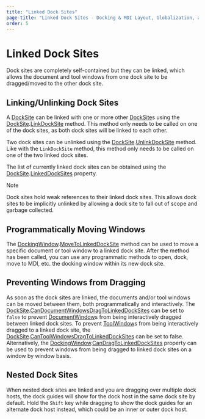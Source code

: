```yaml
---
title: "Linked Dock Sites"
page-title: "Linked Dock Sites - Docking & MDI Layout, Globalization, and Accessibility Features"
order: 5
---
```

# Linked Dock Sites

Dock sites are completely self-contained but they can be linked, which allows the document and tool windows from one dock site to be dragged/moved to the other dock site.

## Linking/Unlinking Dock Sites

A [DockSite](xref:@ActiproUIRoot.Controls.Docking.DockSite) can be linked with one or more other [DockSite](xref:@ActiproUIRoot.Controls.Docking.DockSite)s using the [DockSite](xref:@ActiproUIRoot.Controls.Docking.DockSite).[LinkDockSite](xref:@ActiproUIRoot.Controls.Docking.DockSite.LinkDockSite*) method.  This method only needs to be called on one of the dock sites, as both dock sites will be linked to each other.

Two dock sites can be unlinked using the [DockSite](xref:@ActiproUIRoot.Controls.Docking.DockSite).[UnlinkDockSite](xref:@ActiproUIRoot.Controls.Docking.DockSite.UnlinkDockSite*) method.  Like with the `LinkDockSite` method, this method only needs to be called on one of the two linked dock sites.

The list of currently linked dock sites can be obtained using the [DockSite](xref:@ActiproUIRoot.Controls.Docking.DockSite).[LinkedDockSites](xref:@ActiproUIRoot.Controls.Docking.DockSite.LinkedDockSites) property.

> [!NOTE]
> Dock sites hold weak references to their linked dock sites. This allows dock sites to be implicitly unlinked by allowing a dock site to fall out of scope and garbage collected.

## Programmatically Moving Windows

The [DockingWindow](xref:@ActiproUIRoot.Controls.Docking.DockingWindow).[MoveToLinkedDockSite](xref:@ActiproUIRoot.Controls.Docking.DockingWindow.MoveToLinkedDockSite*) method can be used to move a specific document or tool window to a linked dock site.  After the method has been called, you can use any programmatic methods to open, dock, move to MDI, etc. the docking window within its new dock site.

## Preventing Windows from Dragging

As soon as the dock sites are linked, the documents and/or tool windows can be moved between them, both programmatically and interactively.  The [DockSite](xref:@ActiproUIRoot.Controls.Docking.DockSite).[CanDocumentWindowsDragToLinkedDockSites](xref:@ActiproUIRoot.Controls.Docking.DockSite.CanDocumentWindowsDragToLinkedDockSites) can be set to `false` to prevent [DocumentWindow](xref:@ActiproUIRoot.Controls.Docking.DocumentWindow)s from being interactively dragged between linked dock sites.  To prevent [ToolWindow](xref:@ActiproUIRoot.Controls.Docking.ToolWindow)s from being interactively dragged to a linked dock site, the [DockSite](xref:@ActiproUIRoot.Controls.Docking.DockSite).[CanToolWindowsDragToLinkedDockSites](xref:@ActiproUIRoot.Controls.Docking.DockSite.CanToolWindowsDragToLinkedDockSites) can be set to false.  Alternatively, the [DockingWindow](xref:@ActiproUIRoot.Controls.Docking.DockingWindow).[CanDragToLinkedDockSites](xref:@ActiproUIRoot.Controls.Docking.DockingWindow.CanDragToLinkedDockSites) property can be used to prevent windows from being dragged to linked dock sites on a window by window basis.

## Nested Dock Sites

When nested dock sites are linked and you are dragging over multiple dock hosts, the dock guides will show for the dock host in the same dock site by default.  Hold the `Shift` key while dragging to show the dock guides for an alternate dock host instead, which could be an inner or outer dock host.
